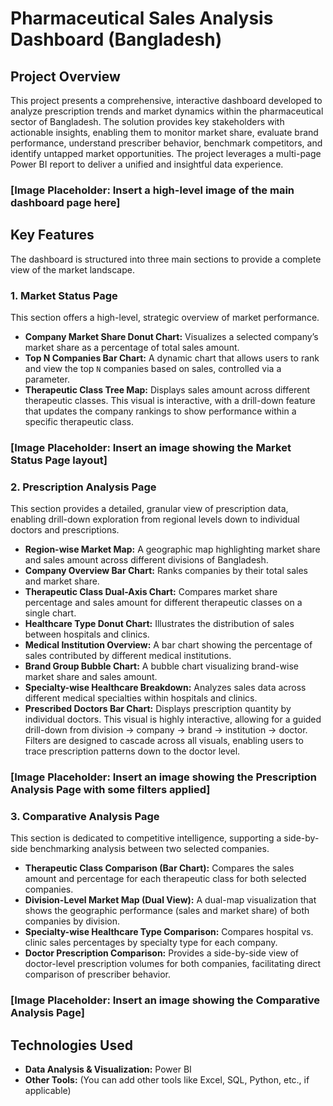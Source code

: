 # Pharmaceutical Sales Analysis Dashboard (Bangladesh)

## Project Overview

This project presents a comprehensive, interactive dashboard developed to analyze prescription trends and market dynamics within the pharmaceutical sector of Bangladesh. The solution provides key stakeholders with actionable insights, enabling them to monitor market share, evaluate brand performance, understand prescriber behavior, benchmark competitors, and identify untapped market opportunities. The project leverages a multi-page Power BI report to deliver a unified and insightful data experience.

### **[Image Placeholder: Insert a high-level image of the main dashboard page here]**

## Key Features

The dashboard is structured into three main sections to provide a complete view of the market landscape.

### **1. Market Status Page**

This section offers a high-level, strategic overview of market performance.

* **Company Market Share Donut Chart:** Visualizes a selected company’s market share as a percentage of total sales amount.
* **Top N Companies Bar Chart:** A dynamic chart that allows users to rank and view the top `N` companies based on sales, controlled via a parameter.
* **Therapeutic Class Tree Map:** Displays sales amount across different therapeutic classes. This visual is interactive, with a drill-down feature that updates the company rankings to show performance within a specific therapeutic class.

### **[Image Placeholder: Insert an image showing the Market Status Page layout]**

### **2. Prescription Analysis Page**

This section provides a detailed, granular view of prescription data, enabling drill-down exploration from regional levels down to individual doctors and prescriptions.

* **Region-wise Market Map:** A geographic map highlighting market share and sales amount across different divisions of Bangladesh.
* **Company Overview Bar Chart:** Ranks companies by their total sales and market share.
* **Therapeutic Class Dual-Axis Chart:** Compares market share percentage and sales amount for different therapeutic classes on a single chart.
* **Healthcare Type Donut Chart:** Illustrates the distribution of sales between hospitals and clinics.
* **Medical Institution Overview:** A bar chart showing the percentage of sales contributed by different medical institutions.
* **Brand Group Bubble Chart:** A bubble chart visualizing brand-wise market share and sales amount.
* **Specialty-wise Healthcare Breakdown:** Analyzes sales data across different medical specialties within hospitals and clinics.
* **Prescribed Doctors Bar Chart:** Displays prescription quantity by individual doctors. This visual is highly interactive, allowing for a guided drill-down from division → company → brand → institution → doctor. Filters are designed to cascade across all visuals, enabling users to trace prescription patterns down to the doctor level.

### **[Image Placeholder: Insert an image showing the Prescription Analysis Page with some filters applied]**

### **3. Comparative Analysis Page**

This section is dedicated to competitive intelligence, supporting a side-by-side benchmarking analysis between two selected companies.

* **Therapeutic Class Comparison (Bar Chart):** Compares the sales amount and percentage for each therapeutic class for both selected companies.
* **Division-Level Market Map (Dual View):** A dual-map visualization that shows the geographic performance (sales and market share) of both companies by division.
* **Specialty-wise Healthcare Type Comparison:** Compares hospital vs. clinic sales percentages by specialty type for each company.
* **Doctor Prescription Comparison:** Provides a side-by-side view of doctor-level prescription volumes for both companies, facilitating direct comparison of prescriber behavior.

### **[Image Placeholder: Insert an image showing the Comparative Analysis Page]**

## Technologies Used

* **Data Analysis & Visualization:** Power BI
* **Other Tools:** (You can add other tools like Excel, SQL, Python, etc., if applicable)

